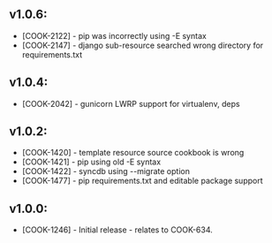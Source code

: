 ## v1.0.6:

* [COOK-2122] - pip was incorrectly using -E syntax
* [COOK-2147] - django sub-resource searched wrong directory for
  requirements.txt

## v1.0.4:

* [COOK-2042] - gunicorn LWRP support for virtualenv, deps

## v1.0.2:

* [COOK-1420] - template resource source cookbook is wrong
* [COOK-1421] - pip using old -E syntax
* [COOK-1422] - syncdb using --migrate option
* [COOK-1477] - pip requirements.txt and editable package support

## v1.0.0:

* [COOK-1246] - Initial release - relates to COOK-634.
